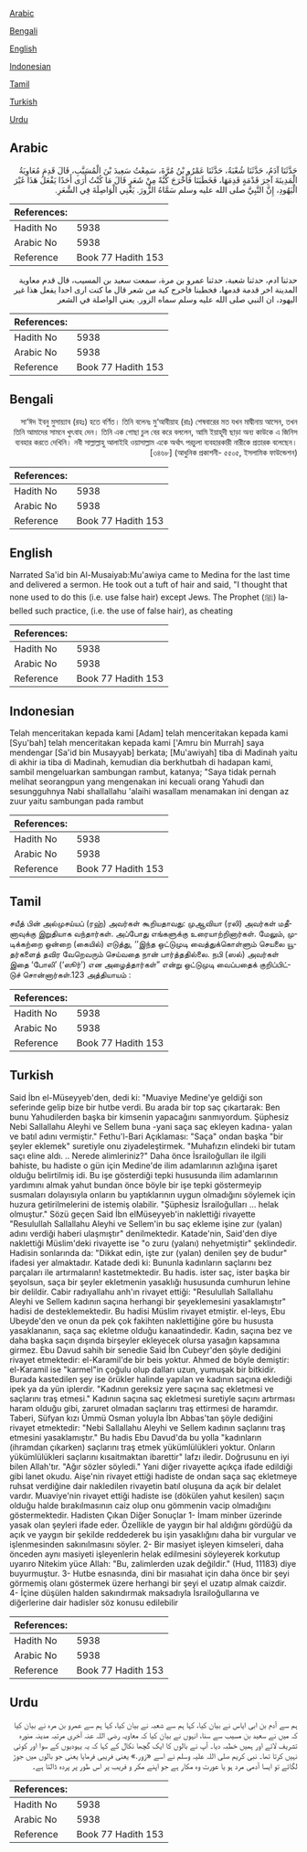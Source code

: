 [Arabic](#arabic)

[Bengali](#bengali)

[English](#english)

[Indonesian](#indonesian)

[Tamil](#tamil)

[Turkish](#turkish)

[Urdu](#urdu)

## Arabic


<div dir="rtl" lang="ar" style={{fontSize:'larger',backgroundColor:'#f8f9fa',padding:20}}>
حَدَّثَنَا آدَمُ، حَدَّثَنَا شُعْبَةُ، حَدَّثَنَا عَمْرُو بْنُ مُرَّةَ، سَمِعْتُ سَعِيدَ بْنَ الْمُسَيَّبِ، قَالَ قَدِمَ مُعَاوِيَةُ الْمَدِينَةَ آخِرَ قَدْمَةٍ قَدِمَهَا، فَخَطَبَنَا فَأَخْرَجَ كُبَّةً مِنْ شَعَرٍ قَالَ مَا كُنْتُ أَرَى أَحَدًا يَفْعَلُ هَذَا غَيْرَ الْيَهُودِ، إِنَّ النَّبِيَّ صلى الله عليه وسلم سَمَّاهُ الزُّورَ‏.‏ يَعْنِي الْوَاصِلَةَ فِي الشَّعَرِ‏.‏
</div>
<div style={{backgroundColor:'#f8f9fa',padding:20, marginBottom: 10}}><table> <thead> <tr> <th>References:</th> <th></th> </tr> </thead> <tbody><tr><td>Hadith No</td><td>5938</td></tr><tr><td>Arabic No</td><td>5938</td></tr><tr><td>Reference</td><td>Book 77 Hadith 153</td></tr></tbody></table></div>


<div dir="rtl" lang="ar" style={{fontSize:'larger',backgroundColor:'#f8f9fa',padding:20}}>
حدثنا ادم، حدثنا شعبة، حدثنا عمرو بن مرة، سمعت سعيد بن المسيب، قال قدم معاوية المدينة اخر قدمة قدمها، فخطبنا فاخرج كبة من شعر قال ما كنت ارى احدا يفعل هذا غير اليهود، ان النبي صلى الله عليه وسلم سماه الزور. يعني الواصلة في الشعر
</div>
<div style={{backgroundColor:'#f8f9fa',padding:20, marginBottom: 10}}><table> <thead> <tr> <th>References:</th> <th></th> </tr> </thead> <tbody><tr><td>Hadith No</td><td>5938</td></tr><tr><td>Arabic No</td><td>5938</td></tr><tr><td>Reference</td><td>Book 77 Hadith 153</td></tr></tbody></table></div>

## Bengali


<div dir="rtl" lang="bn" style={{fontSize:'larger',backgroundColor:'#f8f9fa',padding:20}}>
সা‘ঈদ ইবনু মুসায়্যাব (রহঃ) হতে বর্ণিত। তিনি বলেনঃ মু‘আবীয়াহ (রাঃ) শেষবারের মত যখন মাদ্বীনায় আসেন, তখন তিনি আমাদের সামনে খুৎবাহ দেন। তিনি এক গোছা চুল বের করে বললেন, আমি ইয়াহূদী ছাড়া অন্য কাউকে এ জিনিস ব্যবহার করতে দেখিনি। নবী সাল্লাল্লাহু আলাইহি ওয়াসাল্লাম একে অর্থাৎ পরচুলা ব্যবহারকারী নারীকে প্রতারক বলেছেন।[৩৪৬৮] (আধুনিক প্রকাশনী- ৫৫০৫, ইসলামিক ফাউন্ডেশন)
</div>
<div style={{backgroundColor:'#f8f9fa',padding:20, marginBottom: 10}}><table> <thead> <tr> <th>References:</th> <th></th> </tr> </thead> <tbody><tr><td>Hadith No</td><td>5938</td></tr><tr><td>Arabic No</td><td>5938</td></tr><tr><td>Reference</td><td>Book 77 Hadith 153</td></tr></tbody></table></div>

## English


<div dir="ltr" lang="en" style={{fontSize:'larger',backgroundColor:'#f8f9fa',padding:20}}>
Narrated Sa'id bin Al-Musaiyab:Mu'awiya came to Medina for the last time and delivered a sermon. He took out a tuft of hair and said, "I thought that none used to do this (i.e. use false hair) except Jews. The Prophet (ﷺ) labelled such practice, (i.e. the use of false hair), as cheating
</div>
<div style={{backgroundColor:'#f8f9fa',padding:20, marginBottom: 10}}><table> <thead> <tr> <th>References:</th> <th></th> </tr> </thead> <tbody><tr><td>Hadith No</td><td>5938</td></tr><tr><td>Arabic No</td><td>5938</td></tr><tr><td>Reference</td><td>Book 77 Hadith 153</td></tr></tbody></table></div>

## Indonesian


<div dir="ltr" lang="id" style={{fontSize:'larger',backgroundColor:'#f8f9fa',padding:20}}>
Telah menceritakan kepada kami [Adam] telah menceritakan kepada kami [Syu'bah] telah menceritakan kepada kami ['Amru bin Murrah] saya mendengar [Sa'id bin Musayyab] berkata; [Mu'awiyah] tiba di Madinah yaitu di akhir ia tiba di Madinah, kemudian dia berkhutbah di hadapan kami, sambil mengeluarkan sambungan rambut, katanya; "Saya tidak pernah melihat seorangpun yang mengenakan ini kecuali orang Yahudi dan sesungguhnya Nabi shallallahu 'alaihi wasallam menamakan ini dengan az zuur yaitu sambungan pada rambut
</div>
<div style={{backgroundColor:'#f8f9fa',padding:20, marginBottom: 10}}><table> <thead> <tr> <th>References:</th> <th></th> </tr> </thead> <tbody><tr><td>Hadith No</td><td>5938</td></tr><tr><td>Arabic No</td><td>5938</td></tr><tr><td>Reference</td><td>Book 77 Hadith 153</td></tr></tbody></table></div>

## Tamil


<div dir="ltr" lang="ta" style={{fontSize:'larger',backgroundColor:'#f8f9fa',padding:20}}>
சயீத் பின் அல்முசய்யப் (ரஹ்) அவர்கள் கூறியதாவது: முஆவியா (ரலி) அவர்கள் மதீனாவுக்கு இறுதியாக வந்தார்கள். அப்போது எங்களுக்கு உரையாற்றினார்கள். மேலும், முடிக்கற்றை ஒன்றை (கையில்) எடுத்து, ‘‘இந்த ஒட்டுமுடி வைத்துக்கொள்ளும் செயலை யூதர்களைத் தவிர வேறெவரும் செய்வதை நான் பார்த்ததில்லை. நபி (ஸல்) அவர்கள் இதை ‘போலி’ (‘ஸூர்’) என அழைத்தார்கள்” என்று ஒட்டுமுடி வைப்பதைக் குறிப்பிட்டுச் சொன்னார்கள்.123 அத்தியாயம் :
</div>
<div style={{backgroundColor:'#f8f9fa',padding:20, marginBottom: 10}}><table> <thead> <tr> <th>References:</th> <th></th> </tr> </thead> <tbody><tr><td>Hadith No</td><td>5938</td></tr><tr><td>Arabic No</td><td>5938</td></tr><tr><td>Reference</td><td>Book 77 Hadith 153</td></tr></tbody></table></div>

## Turkish


<div dir="ltr" lang="tr" style={{fontSize:'larger',backgroundColor:'#f8f9fa',padding:20}}>
Said İbn el-Müseyyeb'den, dedi ki: "Muaviye Medine'ye geldiği son seferinde gelip bize bir hutbe verdi. Bu arada bir top saç çıkartarak: Ben bunu Yahudilerden başka bir kimsenin yapacağını sanmıyordum. Şüphesiz Nebi Sallallahu Aleyhi ve Sellem buna -yani saça saç ekleyen kadına- yalan ve batıl adını vermiştir." Fethu'l-Bari Açıklaması: "Saça" ondan başka "bir şeyler eklemek" suretiyle onu ziyadeleştirmek. "Muhafızın elindeki bir tutam saçı eline aldı. .. Nerede alimleriniz?" Daha önce İsrailoğulları ile ilgili bahiste, bu hadiste o gün için Medine'de ilim adamlarının azlığına işaret olduğu belirtilmiş idi. Bu işe gösterdiği tepki hususunda ilim adamlarının yardımını almak yahut bundan önce böyle bir işe tepki göstermeyip susmaları dolayısıyla onların bu yaptıklarının uygun olmadığını söylemek için huzura getirilmelerini de istemiş olabilir. "Şüphesiz İsrailoğulları ... helak olmuştur." Sözü geçen Said İbn elMüseyyeb'in naklettiği rivayette "Resulullah Sallallahu Aleyhi ve Sellem'in bu saç ekleme işine zur (yalan) adını verdiği haberi ulaşmıştır" denilmektedir. Katade'nin, Said'den diye naklettiği Müslim'deki rivayette ise "o zuru (yalanı) nehyetmiştir" şeklindedir. Hadisin sonlarında da: "Dikkat edin, işte zur (yalan) denilen şey de budur" ifadesi yer almaktadır. Katade dedi ki: Bununla kadınların saçlarını bez parçaları ile artırmaların! kastetmektedir. Bu hadis. ister saç, ister başka bir şeyolsun, saça bir şeyler ekletmenin yasaklığı hususunda cumhurun lehine bir delildir. Cabir radıyallahu anh'ın rivayet ettiği: "Resulullah Sallallahu Aleyhi ve Sellem kadının saçına herhangi bir şeyeklemesini yasaklamıştır" hadisi de desteklemektedir. Bu hadisi Müslim rivayet etmiştir. el-leys, Ebu Ubeyde'den ve onun da pek çok fakihten naklettiğine göre bu hususta yasaklananın, saça saç ekletme olduğu kanaatindedir. Kadın, saçına bez ve daha başka saçın dışında birşeyler ekleyecek olursa yasağın kapsamına girmez. Ebu Davud sahih bir senedie Said İbn Cubeyr'den şöyle dediğini rivayet etmektedir: el-Karamil'de bir beis yoktur. Ahmed de böyle demiştir: el-Karamil ise "karmel"in çoğulu olup dalları uzun, yumuşak bir bitkidir. Burada kastedilen şey ise örükler halinde yapılan ve kadının saçına eklediği ipek ya da yün iplerdir. "Kadının gereksiz yere saçına saç ekletmesi ve saçlarını traş etmesi." Kadının saçına saç ekletmesi suretiyle saçını artırması haram olduğu gibi, zaruret olmadan saçlarını traş ettirmesi de haramdır. Taberi, Süfyan kızı Ümmü Osman yoluyla İbn Abbas'tan şöyle dediğini rivayet etmektedir: "Nebi Sallallahu Aleyhi ve Sellem kadının saçlarını traş etmesini yasaklamıştır." Bu hadis Ebu Davud'da bu yolla "kadınların (ihramdan çıkarken) saçlarını traş etmek yükümlülükleri yoktur. Onların yükümlülükleri saçlarını kısaitmaktan ibarettir" lafzı iledir. Doğrusunu en iyi bilen Allah'tır. "Ağır sözler söyledi." Yani diğer rivayette açıkça ifade edildiği gibi lanet okudu. Aişe'nin rivayet ettiği hadiste de ondan saça saç ekletmeye ruhsat verdiğine dair nakledilen rivayetin batıl oluşuna da açık bir delalet vardır. Muaviye'nin rivayet ettiği hadiste ise (dökülen yahut kesilen) saçın olduğu halde bırakılmasının caiz olup onu gömmenin vacip olmadığını göstermektedir. Hadisten Çıkan Diğer Sonuçlar 1- İmam minber üzerinde yasak olan şeyleri ifade eder. Özellikle de yaygın bir hal aldığını gördüğü da açık ve yaygın bir şekilde reddederek bu işin yasaklığını daha bir vurgular ve işlenmesinden sakınılmasını söyler. 2- Bir masiyet işleyen kimseleri, daha önceden aynı masiyeti işleyenlerin helak edilmesini söyleyerek korkutup uyarıro Nitekim yüce Allah: "Bu, zalimlerden uzak değildir." (Hud, 11183) diye buyurmuştur. 3- Hutbe esnasında, dini bir masıahat için daha önce bir şeyi görmemiş olanı göstermek üzere herhangi bir şeyi el uzatıp almak caizdir. 4- İçine düşülen halden sakındırmak maksadıyla İsrailoğullarına ve diğerlerine dair hadisler söz konusu edilebilir
</div>
<div style={{backgroundColor:'#f8f9fa',padding:20, marginBottom: 10}}><table> <thead> <tr> <th>References:</th> <th></th> </tr> </thead> <tbody><tr><td>Hadith No</td><td>5938</td></tr><tr><td>Arabic No</td><td>5938</td></tr><tr><td>Reference</td><td>Book 77 Hadith 153</td></tr></tbody></table></div>

## Urdu


<div dir="rtl" lang="ur" style={{fontSize:'larger',backgroundColor:'#f8f9fa',padding:20}}>
ہم سے آدم بن ابی ایاس نے بیان کیا، کہا ہم سے شعبہ نے بیان کیا، کہا ہم سے عمرو بن مرہ نے بیان کیا کہ میں نے سعید بن مسیب سے سنا، انہوں نے بیان کیا کہ معاویہ رضی اللہ عنہ آخری مرتبہ مدینہ منورہ تشریف لائے اور ہمیں خطبہ دیا۔ آپ نے بالوں کا ایک گچھا نکال کے کہا کہ یہ یہودیوں کے سوا اور کوئی نہیں کرتا تھا۔ نبی کریم صلی اللہ علیہ وسلم نے اسے «زور‏.‏» یعنی فریبی فرمایا یعنی جو بالوں میں جوڑ لگائے تو ایسا آدمی مرد ہو یا عورت وہ مکار ہے جو اپنے مکر و فریب پر اس طور پر پردہ ڈالتا ہے۔
</div>
<div style={{backgroundColor:'#f8f9fa',padding:20, marginBottom: 10}}><table> <thead> <tr> <th>References:</th> <th></th> </tr> </thead> <tbody><tr><td>Hadith No</td><td>5938</td></tr><tr><td>Arabic No</td><td>5938</td></tr><tr><td>Reference</td><td>Book 77 Hadith 153</td></tr></tbody></table></div>